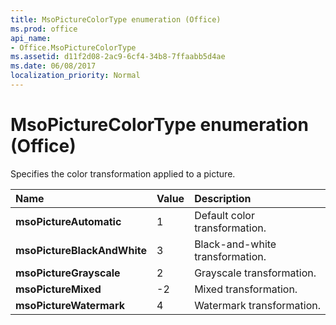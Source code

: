 ```yaml
---
title: MsoPictureColorType enumeration (Office)
ms.prod: office
api_name:
- Office.MsoPictureColorType
ms.assetid: d11f2d08-2ac9-6cf4-34b8-7ffaabb5d4ae
ms.date: 06/08/2017
localization_priority: Normal
---
```



# MsoPictureColorType enumeration (Office)

Specifies the color transformation applied to a picture.



|Name|Value|Description|
|:-----|:-----|:-----|
|**msoPictureAutomatic**|1|Default color transformation.|
|**msoPictureBlackAndWhite**|3|Black-and-white transformation.|
|**msoPictureGrayscale**|2|Grayscale transformation.|
|**msoPictureMixed**|-2|Mixed transformation.|
|**msoPictureWatermark**|4|Watermark transformation.|

